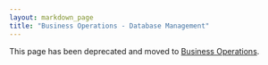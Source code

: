 ```yaml
---
layout: markdown_page
title: "Business Operations - Database Management"
---
```


This page has been deprecated and moved to [Business Operations](https://github.com/isamu-isozaki/teamai_test/tree/master/business-ops/index.html.md/index.html.md). 
